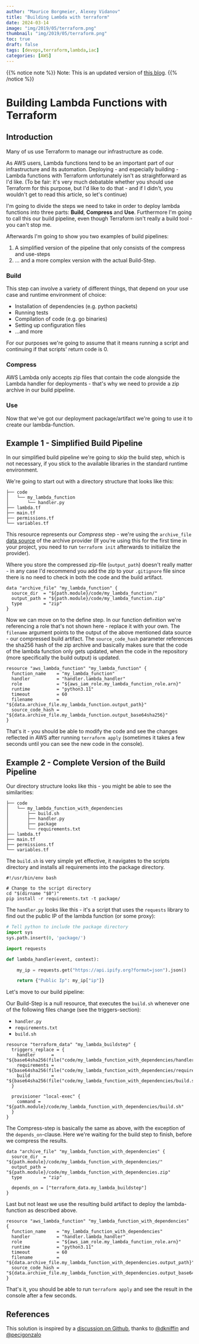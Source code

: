```yaml
---
author: "Maurice Borgmeier, Alexey Vidanov"
title: "Building Lambda with terraform"
date: 2024-03-14
image: "img/2019/05/terraform.png"
thumbnail: "img/2019/05/terraform.png"
toc: true
draft: false
tags: [devops,terraform,lambda,iac]
categories: [AWS]
---
```


{{% notice note %}}
Note: This is an updated version of [this blog](https://www.tecracer.com/blog/2019/05/building-lambda-with-terraform.html).
{{% /notice %}}

# Building Lambda Functions with Terraform

## Introduction

Many of us use Terraform to manage our infrastructure as code.

As AWS users, Lambda functions tend to be an important part of our infrastructure and its automation. Deploying - and 
especially building - Lambda functions with Terraform unfortunately isn't as straightforward as I'd like. (To be fair:
it's very much debatable whether you should use Terraform for this purpose, but I'd like to do that - and if I didn't,
you wouldn't get to read this article, so let's continue)

I'm going to divide the steps we need to take in order to deploy lambda functions into three parts: **Build**, **Compress** and **Use**.
Furthermore I'm going to call this our build pipeline, even though Terraform isn't really a build tool - you can't stop me.

Afterwards I'm going to show you two examples of build pipelines:
 1. A simplified version of the pipeline that only consists of the compress and use-steps
 1. ... and a more complex version with the actual Build-Step.

### Build

This step can involve a variety of different things, that depend on your use case and runtime environment of choice:
- Installation of dependencies (e.g. python packets)
- Running tests
- Compilation of code (e.g. go binaries)
- Setting up configuration files
- ...and more

For our purposes we're going to assume that it means running a script and continuing if that scripts' return code is 0.

### Compress

AWS Lambda only accepts zip files that contain the code alongside the Lambda handler for deployments - that's why we
need to provide a zip archive in our build pipeline.

### Use

Now that we've got our deployment package/artifact we're going to use it to create our lambda-function.

## Example 1 - Simplified Build Pipeline

In our simplified build pipeline we're going to skip the build step, which is not necessary, if you stick to the 
available libraries in the standard runtime environment.

We're going to start out with a directory structure that looks like this:

<!--
    Command for the tree-view
    tree -I 'venv|environments|switch_environment.sh|*.md|*.zip'
-->

```text
├── code
│   └── my_lambda_function
│       └── handler.py
├── lambda.tf
├── main.tf
├── permissions.tf
└── variables.tf

```

<!-- We're going to skip the IAM Role, because that's not very interesting --> 

This resource represents our *Compress* step - we're using the `archive_file` [data source](https://www.terraform.io/docs/providers/archive/d/archive_file.html)
of the archive provider (If you're using this for the first time in your project, you need to run `terraform init`
afterwards to initialize the provider).

Where you store the compressed zip-file (`output_path`) doesn't really matter - in any case I'd recommend you add the 
zip to your `.gitignore` file since there is no need to check in both the code and the build artifact. 

```hcl-terraform
data "archive_file" "my_lambda_function" {
  source_dir  = "${path.module}/code/my_lambda_function/"
  output_path = "${path.module}/code/my_lambda_function.zip"
  type        = "zip"
}
```

Now we can move on to the define step. In our function definition we're referencing a role that's not shown here -
replace it with your own. The `filename` argument points to the output of the above mentioned data source - our
compressed build artifact. The `source_code_hash` parameter references the sha256 hash of the zip archive and basically
makes sure that the code of the lambda function only gets updated, when the code in the repository (more specifically
the build output) is updated. 

```hcl-terraform
resource "aws_lambda_function" "my_lambda_function" {
  function_name    = "my_lambda_function"
  handler          = "handler.lambda_handler"
  role             = "${aws_iam_role.my_lambda_function_role.arn}"
  runtime          = "python3.11"
  timeout          = 60
  filename         = "${data.archive_file.my_lambda_function.output_path}"
  source_code_hash = "${data.archive_file.my_lambda_function.output_base64sha256}"
}
```

That's it - you should be able to modify the code and see the changes reflected in AWS after running `terraform apply`
(sometimes it takes a few seconds until you can see the new code in the console).

## Example 2 - Complete Version of the Build Pipeline

Our directory structure looks like this - you might be able to see the similarities:
```
├── code
│   └── my_lambda_function_with_dependencies
│       ├── build.sh
│       ├── handler.py
│       ├── package
│       └── requirements.txt
├── lambda.tf
├── main.tf
├── permissions.tf
└── variables.tf
```

The `build.sh` is very simple yet effective, it navigates to the scripts directory and installs all requirements into
the package directory.
```
#!/usr/bin/env bash

# Change to the script directory
cd "$(dirname "$0")"
pip install -r requirements.txt -t package/
```

The `handler.py` looks like this - it's a script that uses the `requests` library to find out the public IP of the
lambda function (or some proxy):

```python
# Tell python to include the package directory
import sys
sys.path.insert(0, 'package/')

import requests

def lambda_handler(event, context):

    my_ip = requests.get("https://api.ipify.org?format=json").json()

    return {"Public Ip": my_ip["ip"]}

```

Let's move to our build pipeline:

Our Build-Step is a null resource, that executes the `build.sh` whenever one of the following files change (see the
triggers-section):
- `handler.py`
- `requirements.txt`
- `build.sh`

```hcl-terraform
resource "terraform_data" "my_lambda_buildstep" {
  triggers_replace = {
    handler      = "${base64sha256(file("code/my_lambda_function_with_dependencies/handler.py"))}"
    requirements = "${base64sha256(file("code/my_lambda_function_with_dependencies/requirements.txt"))}"
    build        = "${base64sha256(file("code/my_lambda_function_with_dependencies/build.sh"))}"
  }

  provisioner "local-exec" {
    command = "${path.module}/code/my_lambda_function_with_dependencies/build.sh"
  }
}
```

The Compress-step is basically the same as above, with the exception of the `depends_on`-clause. Here we're waiting for
the build step to finish, before we compress the results.

```hcl-terraform
data "archive_file" "my_lambda_function_with_dependencies" {
  source_dir  = "${path.module}/code/my_lambda_function_with_dependencies/"
  output_path = "${path.module}/code/my_lambda_function_with_dependencies.zip"
  type        = "zip"

  depends_on = ["terraform_data.my_lambda_buildstep"]
}
```

Last but not least we use the resulting build artifact to deploy the lambda-function as described above.

```hcl-terraform
resource "aws_lambda_function" "my_lambda_function_with_dependencies" {
  function_name    = "my_lambda_function_with_dependencies"
  handler          = "handler.lambda_handler"
  role             = "${aws_iam_role.my_lambda_function_role.arn}"
  runtime          = "python3.11"
  timeout          = 60
  filename         = "${data.archive_file.my_lambda_function_with_dependencies.output_path}"
  source_code_hash = "${data.archive_file.my_lambda_function_with_dependencies.output_base64sha256}"
}
```

That's it, you should be able to run `terraform apply` and see the result in the console after a few seconds.

## References

This solution is inspired by a [discussion on Github](https://github.com/hashicorp/terraform/issues/8344), 
thanks to [@dkniffin](https://github.com/dkniffin) and [@pecigonzalo](https://github.com/pecigonzalo)